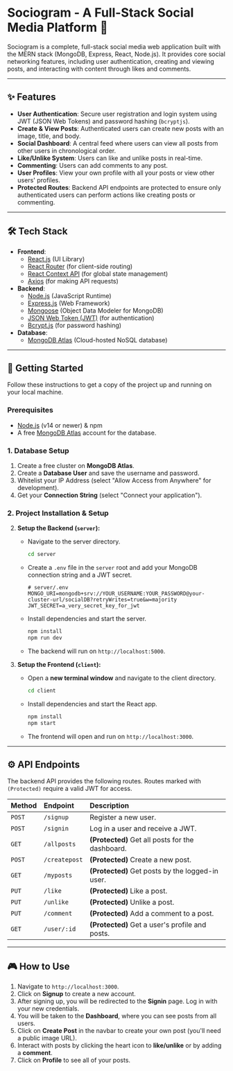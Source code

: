 # Sociogram - A Full-Stack Social Media Platform 📸

Sociogram is a complete, full-stack social media web application built with the MERN stack (MongoDB, Express, React, Node.js). It provides core social networking features, including user authentication, creating and viewing posts, and interacting with content through likes and comments.

---

## ✨ Features

-   **User Authentication**: Secure user registration and login system using JWT (JSON Web Tokens) and password hashing (`bcryptjs`).
-   **Create & View Posts**: Authenticated users can create new posts with an image, title, and body.
-   **Social Dashboard**: A central feed where users can view all posts from other users in chronological order.
-   **Like/Unlike System**: Users can like and unlike posts in real-time.
-   **Commenting**: Users can add comments to any post.
-   **User Profiles**: View your own profile with all your posts or view other users' profiles.
-   **Protected Routes**: Backend API endpoints are protected to ensure only authenticated users can perform actions like creating posts or commenting.

---

## 🛠️ Tech Stack

-   **Frontend**:
    -   [React.js](https://reactjs.org/) (UI Library)
    -   [React Router](https://reactrouter.com/) (for client-side routing)
    -   [React Context API](https://reactjs.org/docs/context.html) (for global state management)
    -   [Axios](https://axios-http.com/) (for making API requests)
-   **Backend**:
    -   [Node.js](https://nodejs.org/) (JavaScript Runtime)
    -   [Express.js](https://expressjs.com/) (Web Framework)
    -   [Mongoose](https://mongoosejs.com/) (Object Data Modeler for MongoDB)
    -   [JSON Web Token (JWT)](https://jwt.io/) (for authentication)
    -   [Bcrypt.js](https://www.npmjs.com/package/bcryptjs) (for password hashing)
-   **Database**:
    -   [MongoDB Atlas](https://www.mongodb.com/cloud/atlas) (Cloud-hosted NoSQL database)

---

## 🚀 Getting Started

Follow these instructions to get a copy of the project up and running on your local machine.

### Prerequisites

-   [Node.js](https://nodejs.org/en/download/) (v14 or newer) & npm
-   A free [MongoDB Atlas](https://www.mongodb.com/cloud/atlas/register) account for the database.

### 1. Database Setup

1.  Create a free cluster on **MongoDB Atlas**.
2.  Create a **Database User** and save the username and password.
3.  Whitelist your IP Address (select "Allow Access from Anywhere" for development).
4.  Get your **Connection String** (select "Connect your application").

### 2. Project Installation & Setup


2.  **Setup the Backend (`server`):**
    -   Navigate to the server directory.
        ```sh
        cd server
        ```
    -   Create a `.env` file in the `server` root and add your MongoDB connection string and a JWT secret.
        ```
        # server/.env
        MONGO_URI=mongodb+srv://YOUR_USERNAME:YOUR_PASSWORD@your-cluster-url/socialDB?retryWrites=true&w=majority
        JWT_SECRET=a_very_secret_key_for_jwt
        ```
    -   Install dependencies and start the server.
        ```sh
        npm install
        npm run dev
        ```
    -   The backend will run on `http://localhost:5000`.

3.  **Setup the Frontend (`client`):**
    -   Open a **new terminal window** and navigate to the client directory.
        ```sh
        cd client
        ```
    -   Install dependencies and start the React app.
        ```sh
        npm install
        npm start
        ```
    -   The frontend will open and run on `http://localhost:3000`.

---

## ⚙️ API Endpoints

The backend API provides the following routes. Routes marked with `(Protected)` require a valid JWT for access.

| Method | Endpoint             | Description                               |
| :----- | :------------------- | :---------------------------------------- |
| `POST` | `/signup`            | Register a new user.                      |
| `POST` | `/signin`            | Log in a user and receive a JWT.          |
| `GET`  | `/allposts`          | **(Protected)** Get all posts for the dashboard. |
| `POST` | `/createpost`        | **(Protected)** Create a new post.        |
| `GET`  | `/myposts`           | **(Protected)** Get posts by the logged-in user.|
| `PUT`  | `/like`              | **(Protected)** Like a post.              |
| `PUT`  | `/unlike`            | **(Protected)** Unlike a post.            |
| `PUT`  | `/comment`           | **(Protected)** Add a comment to a post.  |
| `GET`  | `/user/:id`          | **(Protected)** Get a user's profile and posts. |

---

## 🎮 How to Use

1.  Navigate to `http://localhost:3000`.
2.  Click on **Signup** to create a new account.
3.  After signing up, you will be redirected to the **Signin** page. Log in with your new credentials.
4.  You will be taken to the **Dashboard**, where you can see posts from all users.
5.  Click on **Create Post** in the navbar to create your own post (you'll need a public image URL).
6.  Interact with posts by clicking the heart icon to **like/unlike** or by adding a **comment**.
7.  Click on **Profile** to see all of your posts.
